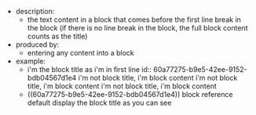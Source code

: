 - description:
  - the text content in a block that comes before the first line break in the block (if there is no line break in the block, the full block content counts as the title)
- produced by:
  - entering any content into a block
- example:
  - i'm the block title as i'm in first line
    id:: 60a77275-b9e5-42ee-9152-bdb04567d1e4
    i'm not block title, i'm block content
    i'm not block title, i'm block content
    i'm not block title, i'm block content
  - ((60a77275-b9e5-42ee-9152-bdb04567d1e4))
    block reference default display the block title as you can see